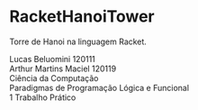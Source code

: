 # RacketHanoiTower
Torre de Hanoi na linguagem Racket.

<title>Alunos:<br /> </title>
Lucas Beluomini 120111<br />  
Arthur Martins Maciel 120119<br /> 

<title>Curso:<br /></title> 
Ciência da Computação<br /> 

<title>Disciplina:<br /></title>
Paradigmas de Programação Lógica e Funcional<br /> 
1 Trabalho Prático<br /> 
